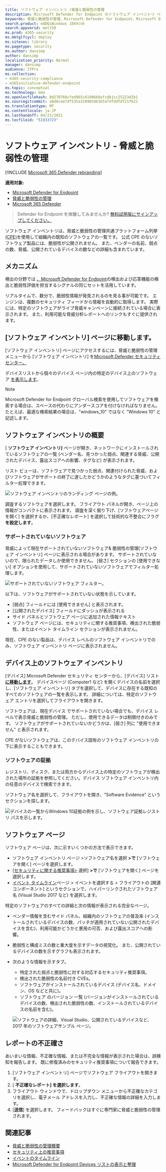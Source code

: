 ```yaml
---
title: ソフトウェア インベントリ (脅威と脆弱性の管理
description: Microsoft Defender for Endpoint のソフトウェア インベントリ ページ脅威と脆弱性の管理ソフトウェアで検出された弱点と脆弱性の数を示します。
keywords: 脅威と脆弱性の管理、Microsoft Defender for Endpoint、Microsoft Defender for Endpoint ソフトウェア インベントリ、Microsoft Defender for Endpoint Threat & 脆弱性の管理、Microsoft Defender for Endpoint Threat & 脆弱性の管理 ソフトウェア インベントリ、Microsoft Defender for Endpoint tvm ソフトウェア インベントリ、tvm ソフトウェア インベントリ
search.product: eADQiWindows 10XVcnh
search.appverid: met150
ms.prod: m365-security
ms.mktglfcycl: deploy
ms.sitesec: library
ms.pagetype: security
ms.author: dansimp
author: dansimp
localization_priority: Normal
manager: dansimp
audience: ITPro
ms.collection:
- m365-security-compliance
- m365initiative-defender-endpoint
ms.topic: conceptual
ms.technology: mde
ms.openlocfilehash: 0d270760cfed965c8190668afcdb1cc25223d2b1
ms.sourcegitcommit: a8d8cee7df535a150985d6165afdfddfdf21f622
ms.translationtype: MT
ms.contentlocale: ja-JP
ms.lasthandoff: 04/21/2021
ms.locfileid: "51933723"
---
```

# <a name="software-inventory---threat-and-vulnerability-management"></a>ソフトウェア インベントリ - 脅威と脆弱性の管理

[!INCLUDE [Microsoft 365 Defender rebranding](../../includes/microsoft-defender.md)]

**適用対象:**
- [Microsoft Defender for Endpoint](https://go.microsoft.com/fwlink/?linkid=2154037)
- [脅威と脆弱性の管理](next-gen-threat-and-vuln-mgt.md)
- [Microsoft 365 Defender](https://go.microsoft.com/fwlink/?linkid=2118804)

>Defender for Endpoint を体験してみませんか? [無料試用版にサインアップしてください。](https://www.microsoft.com/microsoft-365/windows/microsoft-defender-atp?ocid=docs-wdatp-portaloverview-abovefoldlink)

ソフトウェア インベントリは、脅威と脆弱性の管理共通プラットフォーム列挙[(CPE)](https://nvd.nist.gov/products/cpe)を使用して組織内の既知のソフトウェアの一覧です。 公式 CPE のないソフトウェア製品には、脆弱性が公開されません。 また、ベンダーの名前、弱点の数、脅威、公開されているデバイスの数などの詳細も含まれています。

## <a name="how-it-works"></a>メカニズム

検出の分野では [、Microsoft Defender for Endpoint](overview-endpoint-detection-response.md)の検出および応答機能の検出と脆弱性評価を担当するシグナルの同じセットを活用しています。

リアルタイムで、数分で、脆弱性情報が発見されるのを見る事が可能です。 エンジンは、複数のセキュリティ フィードから情報を自動的に取得します。 実際には、特定のソフトウェアがライブ脅威キャンペーンに接続されている場合に表示されます。 また、利用可能な脅威分析レポートへのリンクもすぐに提供されます。

## <a name="navigate-to-the-software-inventory-page"></a>[ソフトウェア インベントリ] ページに移動します。

[ソフトウェア インベントリ] ページにアクセスするには、脅威と脆弱性の管理メニューから [ソフトウェア インベントリ] を[Microsoft Defender セキュリティ センター。](portal-overview.md)

デバイスリストから個々のデバイス ページ内の特定のデバイス上のソフトウェア [を表示します](machines-view-overview.md)。

>[!NOTE]
>Microsoft Defender for Endpoint グローバル検索を使用してソフトウェアを検索する場合は、スペースの代わりにアンダースコアを付けなければなりません。 たとえば、最適な検索結果の場合は、"windows_10" ではなく "Windows 10" と記述します。

## <a name="software-inventory-overview"></a>ソフトウェア インベントリの概要

[ **ソフトウェア インベントリ]** ページが開き、ネットワークにインストールされているソフトウェアの一覧 (ベンダー名、見つかった弱点、関連する脅威、公開されたデバイス、露出スコアへの影響、タグなど) が表示されます。

リスト ビューは、ソフトウェアで見つかった弱点、関連付けられた脅威、およびソフトウェアがサポートの終了に達したかどうかのようなタグに基づいてフィルター処理できます。

![ソフトウェア インベントリのランディング ページの例。](images/tvm-software-inventory.png)

調査するソフトウェアを選択します。 フライアウト パネルが開き、ページ上の情報がコンパクトに表示されます。 調査を深く掘り下げ、[ソフトウェアページを開く] を選択するか、[不正確なレポート] を選択して技術的な不整合にフラグ **を設定します**。

### <a name="software-that-isnt-supported"></a>サポートされていないソフトウェア

脅威によって現在サポートされていないソフトウェア& 脆弱性の管理[ソフトウェア インベントリ] ページに表示される場合があります。 サポートされていないので、限られたデータしか使用できません。 [弱さ] セクションの [使用できない] オプションを使用して、サポートされていないソフトウェアでフィルター処理します。

![サポートされていないソフトウェア フィルター。](images/tvm-unsupported-software-filter.png)

以下は、ソフトウェアがサポートされていない状態を示しています。

- [弱点] フィールドには [使用できません] と表示されます。
- [公開されたデバイス] フィールドにダッシュが表示される
- サイド パネルとソフトウェア ページに追加された情報テキスト
- ソフトウェア ページには、セキュリティに関する推奨事項、検出された脆弱性、またはイベント タイムライン セクションが表示されません。

現在、CPE のない製品は、デバイス レベルのソフトウェア インベントリでのみ、ソフトウェア インベントリ ページに表示されません。

## <a name="software-inventory-on-devices"></a>デバイス上のソフトウェア インベントリ

[デバイス] Microsoft Defender セキュリティ センターから、[デバイス] リスト **[に移動します](machines-view-overview.md)**。 デバイスページ (Computer1 など) を開くデバイスの名前を選択し、[ソフトウェア インベントリ] タブを選択して、デバイスに存在する既知のすべてのソフトウェアの一覧を表示します。 詳細については、特定のソフトウェア エントリを選択してフライアウトを開きます。

ソフトウェアは、現在デバイス でサポートされていない場合でも、デバイス レベルで表示脅威と脆弱性の管理。 ただし、使用できるデータは制限付きのみです。 ソフトウェアがサポートされていないかどうかは、[弱さ] 列に "使用できません" と表示されます。

CPE がないソフトウェアは、このデバイス固有のソフトウェア インベントリの下に表示することもできます。

### <a name="software-evidence"></a>ソフトウェアの証拠

レジストリ、ディスク、または両方からデバイス上の特定のソフトウェアが検出された場所の証拠を参照してください。デバイス ソフトウェア インベントリ内の任意のデバイスで検索できます。

ソフトウェア名を選択して、フライアウトを開き、"Software Evidence" というセクションを探します。

![デバイスの一覧からWindows 10証拠の例を示し、ソフトウェア証拠レジストリ パスを示します。](images/tvm-software-evidence.png)

## <a name="software-pages"></a>ソフトウェア ページ

ソフトウェア ページは、次に示すいくつかの方法で表示できます。

- ソフトウェア インベントリ ページ >ソフトウェア名を選択 **>で** [ソフトウェアを開く] ページを選択します。
- [[セキュリティに関する推奨事項>](tvm-security-recommendation.md) 選択] **>で** [ソフトウェアを開く] ページを選択します。
- [イベント タイムライン](threat-and-vuln-mgt-event-timeline.md)ページ > イベントを選択する > フライアウトの [関連コンポーネント] というセクションで、ハイパーリンクされたソフトウェア名 (Visual Studio 2017 など) を選択します。

 特定のソフトウェアのすべての詳細と次の情報が表示される完全なページ。

- ベンダー情報を含むサイド パネル、組織内のソフトウェアの普及率 (インストールされているデバイスの数、パッチが適用されていない公開されたデバイスを含む)、利用可能かどうかと悪用の可否、および露出スコアへの影響。
- 脆弱性と構成ミスの数と重大度を示すデータの視覚化。 また、公開されているデバイスの数を示すグラフも表示されます。
- 次のような情報を示すタブ。
    - 特定された弱点と脆弱性に対する対応するセキュリティ推奨事項。
    - 検出された脆弱性の名前付き CVEs。
    - ソフトウェアがインストールされているデバイス (デバイス名、ドメイン、OS などと共に)。
    - ソフトウェア のバージョン 一覧 (バージョンがインストールされているデバイスの数、検出された脆弱性の数、インストールされているデバイスの名前を含む)。

    ![ソフトウェアの詳細、Visual Studio、公開されているデバイスなど、2017 年のソフトウェアサンプル ページ。](images/tvm-software-page-example.png)

## <a name="report-inaccuracy"></a>レポートの不正確さ

あいまいな情報、不正確な情報、または不完全な情報が表示された場合は、誤検知を報告します。 既に修復済みのセキュリティ推奨事項について報告できます。

1. [ソフトウェア インベントリ] ページでソフトウェア フライアウトを開きます。
2. [ **不正確なレポート] を選択します**。
3. フライアウト ウィンドウで、ドロップダウン メニューから不正確なカテゴリを選択し、電子メール アドレスを入力し、不正確な情報の詳細を入力します。
4. [**送信**] を選択します。 フィードバックはすぐに専門家に脅威と脆弱性の管理されます。

## <a name="related-articles"></a>関連記事

- [脅威と脆弱性の管理概要](next-gen-threat-and-vuln-mgt.md)
- [セキュリティ上の推奨事項](tvm-security-recommendation.md)
- [イベントのタイムライン](threat-and-vuln-mgt-event-timeline.md)
- [Microsoft Defender for Endpoint Devices リストの表示と整理](machines-view-overview.md)
